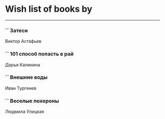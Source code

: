 # Wish list of books by [](https://ok.ru/profile/536771522733)
---

### `` Затеси
Виктор Астафьев

### `` 101 способ попасть в рай
Дарья Калинина

### `` Внешние воды
Иван Тургенев

### `` Веселые похороны
Людмила Улицкая

